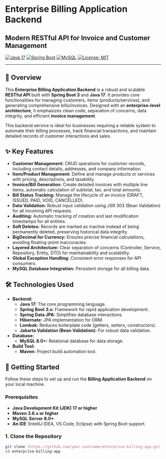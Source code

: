 # Enterprise Billing Application Backend

## Modern RESTful API for Invoice and Customer Management

[![Java 17](https://img.shields.io/badge/Java-17-blue.svg?style=for-the-badge&logo=openjdk)](https://openjdk.java.net/projects/jdk/17/)
[![Spring Boot](https://img.shields.io/badge/Spring_Boot-3.x-green.svg?style=for-the-badge&logo=spring)](https://spring.io/projects/spring-boot)
[![MySQL](https://img.shields.io/badge/MySQL-8.0%2B-orange.svg?style=for-the-badge&logo=mysql)](https://www.mysql.com/)
[![License: MIT](https://img.shields.io/badge/License-MIT-yellow.svg?style=for-the-badge)](https://opensource.org/licenses/MIT)

---

## 🚀 Overview

This **Enterprise Billing Application Backend** is a robust and scalable **RESTful API** built with **Spring Boot 3** and **Java 17**. It provides core functionalities for managing customers, items (products/services), and generating comprehensive bills/invoices. Designed with an **enterprise-level architecture**, it emphasizes clean code, separation of concerns, data integrity, and efficient **invoice management**.

This backend service is ideal for businesses requiring a reliable system to automate their billing processes, track financial transactions, and maintain detailed records of customer interactions and sales.

## ✨ Key Features

* **Customer Management:** CRUD operations for customer records, including contact details, addresses, and company information.
* **Item/Product Management:** Define and manage products or services with pricing, descriptions, and taxability.
* **Invoice/Bill Generation:** Create detailed invoices with multiple line items, automatic calculation of subtotal, tax, and total amounts.
* **Bill Status Tracking:** Manage the lifecycle of an invoice (DRAFT, ISSUED, PAID, VOID, CANCELLED).
* **Data Validation:** Robust input validation using JSR 303 (Bean Validation) for all incoming API requests.
* **Auditing:** Automatic tracking of creation and last modification timestamps for all entities.
* **Soft Deletes:** Records are marked as inactive instead of being permanently deleted, preserving historical data integrity.
* **BigDecimal for Currency:** Ensures precise financial calculations, avoiding floating-point inaccuracies.
* **Layered Architecture:** Clear separation of concerns (Controller, Service, Repository, Entity, DTO) for maintainability and scalability.
* **Global Exception Handling:** Consistent error responses for API consumers.
* **MySQL Database Integration:** Persistent storage for all billing data.

## 🛠️ Technologies Used

* **Backend:**
    * **Java 17:** The core programming language.
    * **Spring Boot 3.x:** Framework for rapid application development.
    * **Spring Data JPA:** Simplifies database interactions.
    * **Hibernate:** JPA implementation for ORM.
    * **Lombok:** Reduces boilerplate code (getters, setters, constructors).
    * **Jakarta Validation (Bean Validation):** For robust data validation.
* **Database:**
    * **MySQL 8.0+:** Relational database for data storage.
* **Build Tool:**
    * **Maven:** Project build automation tool.

## 🚀 Getting Started

Follow these steps to set up and run the **Billing Application Backend** on your local machine.

### Prerequisites

* **Java Development Kit (JDK) 17 or higher**
* **Maven 3.6.x or higher**
* **MySQL Server 8.0+**
* **An IDE** (IntelliJ IDEA, VS Code, Eclipse) with Spring Boot support.

### 1. Clone the Repository

```bash
git clone [https://github.com/your-username/enterprise-billing-app.git](https://github.com/your-username/enterprise-billing-app.git)
cd enterprise-billing-app
